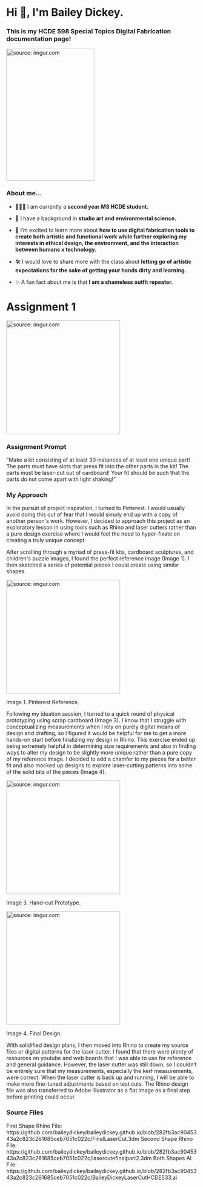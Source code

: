 <!DOCTYPE html> 

<html>

<head> 

<meta charset="utf-8"> 

<meta name="viewport" content="width=device-width, maximum-scale=1.0" />

<link href="style.css" media="screen" rel="stylesheet" type="text/css" />

</head> 
 
<body> 
<div class="header">
<h1 align="left">Hi 👋, I'm Bailey Dickey.</h1>

<h3 align="leftr">This is my HCDE 598 Special Topics Digital Fabrication documentation page!</h3>

<a href="https://imgur.com/4NnZCdv"><img src="https://i.imgur.com/4NnZCdv.jpg" width="232" height="348" title="source: imgur.com" /></a>

<h3 align="leftr">About me...</h3>
 
<ul class="a">

<li><p> 👩🏻‍🎓 I am currently a <strong>second year MS HCDE student.</strong></p></li>

<li><p> 🌱 I have a background in <strong>studio art and environmental science.</strong></p></li>

<li><p> 🧠 I’m excited to learn more about <strong>how to use digital fabrication tools to create both artistic and functional work while further exploring my interests in ethical design, the environment, and the interaction between humans x technology.</strong></p></li>

<li><p> 🛠 I would love to share more with the class about <strong>letting go of artistic expectations for the sake of getting your hands dirty and learning.</strong></p></li>

<li><p> ✨ A fun fact about me is that <strong>I am a shameless outfit repeater.</strong></p></li>
</ul>
 
<p align="left">
</p>
</div>
<div class="assignments">
<div class="assignment">
 
<h1 align="left">Assignment 1</h1>

<a href="https://imgur.com/EjoUrFY"><img src="https://imgur.com/EjoUrFY.jpg" width="300" title="source: imgur.com" /></a>
<p>
 
<h3 align="leftr">Assignment Prompt</h3>
“Make a kit consisting of at least 30 instances of at least one unique part! The parts must have slots that press fit into the other parts in the kit! The parts must be laser-cut out of cardboard! Your fit should be such that the parts do not come apart with light shaking!”

<h3 align="leftr">My Approach</h3>
In the pursuit of project inspiration, I turned to Pinterest.  I would usually avoid doing this out of fear that I would simply end up with a copy of another person's work. However, I decided to approach this project as an exploratory lesson in using tools such as Rhino and laser cutters rather than a pure design exercise where I would feel the need to hyper-fixate on creating a truly unique concept.

After scrolling through a myriad of press-fit kits, cardboard sculptures, and children's puzzle images, I found the perfect reference image (Image 1). I then sketched a series of potential pieces I could create using similar shapes. 
 
<a href="https://imgur.com/j0edVGO"><img src="https://imgur.com/j0edVGO.jpg" width="300" title="source: imgur.com" /></a>
<p align="leftr"> Image 1. Pinterest Reference.

Following my ideation session, I turned to a quick round of physical prototyping using scrap cardboard (Image 3). I know that I struggle with conceptualizing measurements when I rely on purely digital means of design and drafting, so I figured it would be helpful for me to get a more hands-on start before finalizing my design in Rhino. This exercise ended up being extremely helpful in determining size requirements and also in finding ways to alter my design to be slightly more unique rather than a pure copy of my reference image. I decided to add a chamfer to my pieces for a better fit and also mocked up designs to explore laser-cutting patterns into some of the solid bits of the pieces (Image 4).

<a href="https://imgur.com/d6IHObM"><img src="https://imgur.com/d6IHObM.jpg" width="300" title="source: imgur.com" /></a>
<p align="leftr"> Image 3. Hand-cut Prototype.
  
<a href="https://imgur.com/EjoUrFY"><img src="https://imgur.com/EjoUrFY.jpg" width="300" title="source: imgur.com" /></a>
<p align="leftr"> Image 4. Final Design. 

With solidified design plans, I then moved into Rhino to create my source files or digital patterns for the laser cutter. I found that there were plenty of resources on youtube and web boards that I was able to use for reference and general guidance. However, the laser cutter was still down, so I couldn’t be entirely sure that my measurements, especially the kerf measurements, were correct. When the laser cutter is back up and running, I will be able to make more fine-tuned adjustments based on test cuts. The Rhino design file was also transferred to Adobe Illustrator as a flat image as a final step before printing could occur. 
  
<h3 align="leftr">Source Files</h3>
First Shape Rhino File:
https://github.com/baileydickey/baileydickey.github.io/blob/282fb3ac9045343a2c823c261685ceb7051c022c/FinalLaserCut.3dm
Second Shape Rhino File:
https://github.com/baileydickey/baileydickey.github.io/blob/282fb3ac9045343a2c823c261685ceb7051c022c/lasercutefinalpart2.3dm
Both Shapes AI File:
https://github.com/baileydickey/baileydickey.github.io/blob/282fb3ac9045343a2c823c261685ceb7051c022c/BaileyDickeyLaserCutHCDE533.ai
</p>
</div>
</div>
</body>
</html>
      
   

